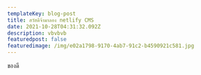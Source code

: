 ```yaml
---
templateKey: blog-post
title: สวัสดีจ้ามาลอง netlify CMS
date: 2021-10-28T04:31:32.092Z
description: vbvbvb
featuredpost: false
featuredimage: /img/e02a1798-9170-4ab7-91c2-b4590921c581.jpg
---
```

ของดี